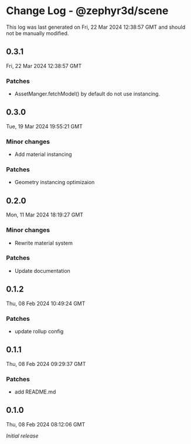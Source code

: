 # Change Log - @zephyr3d/scene

This log was last generated on Fri, 22 Mar 2024 12:38:57 GMT and should not be manually modified.

## 0.3.1
Fri, 22 Mar 2024 12:38:57 GMT

### Patches

- AssetManger.fetchModel() by default do not use instancing.

## 0.3.0
Tue, 19 Mar 2024 19:55:21 GMT

### Minor changes

- Add material instancing

### Patches

- Geometry instancing optimizaion

## 0.2.0
Mon, 11 Mar 2024 18:19:27 GMT

### Minor changes

- Rewrite material system

### Patches

- Update documentation

## 0.1.2
Thu, 08 Feb 2024 10:49:24 GMT

### Patches

- update rollup config

## 0.1.1
Thu, 08 Feb 2024 09:29:37 GMT

### Patches

- add README.md

## 0.1.0
Thu, 08 Feb 2024 08:12:06 GMT

_Initial release_

